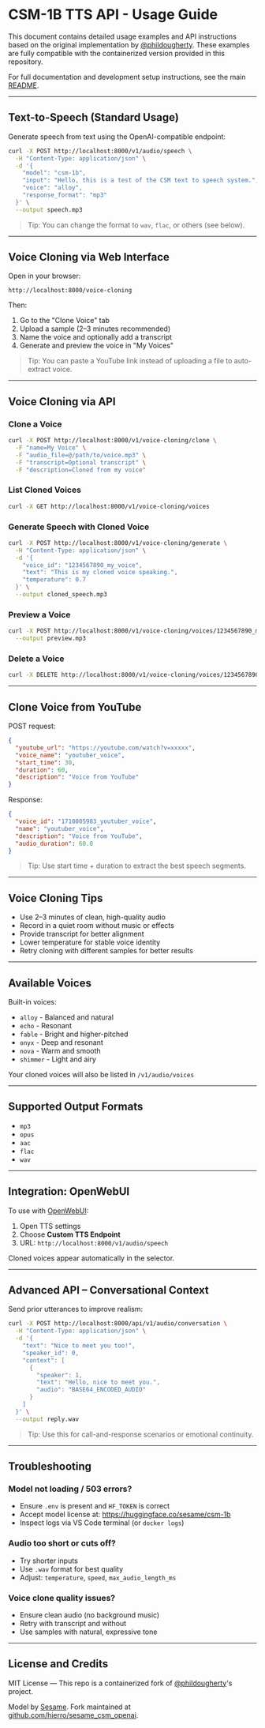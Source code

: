 # CSM-1B TTS API - Usage Guide

This document contains detailed usage examples and API instructions based on the original implementation by [@phildougherty](https://github.com/phildougherty). These examples are fully compatible with the containerized version provided in this repository.

For full documentation and development setup instructions, see the main [README](./README.md).

---

## Text-to-Speech (Standard Usage)

Generate speech from text using the OpenAI-compatible endpoint:

```bash
curl -X POST http://localhost:8000/v1/audio/speech \
  -H "Content-Type: application/json" \
  -d '{
    "model": "csm-1b",
    "input": "Hello, this is a test of the CSM text to speech system.",
    "voice": "alloy",
    "response_format": "mp3"
  }' \
  --output speech.mp3
```

> Tip: You can change the format to `wav`, `flac`, or others (see below).

---

## Voice Cloning via Web Interface

Open in your browser:

```
http://localhost:8000/voice-cloning
```

Then:
1. Go to the "Clone Voice" tab
2. Upload a sample (2–3 minutes recommended)
3. Name the voice and optionally add a transcript
4. Generate and preview the voice in "My Voices"

> Tip: You can paste a YouTube link instead of uploading a file to auto-extract voice.

---

## Voice Cloning via API

### Clone a Voice

```bash
curl -X POST http://localhost:8000/v1/voice-cloning/clone \
  -F "name=My Voice" \
  -F "audio_file=@/path/to/voice.mp3" \
  -F "transcript=Optional transcript" \
  -F "description=Cloned from my voice"
```

### List Cloned Voices

```bash
curl -X GET http://localhost:8000/v1/voice-cloning/voices
```

### Generate Speech with Cloned Voice

```bash
curl -X POST http://localhost:8000/v1/voice-cloning/generate \
  -H "Content-Type: application/json" \
  -d '{
    "voice_id": "1234567890_my_voice",
    "text": "This is my cloned voice speaking.",
    "temperature": 0.7
  }' \
  --output cloned_speech.mp3
```

### Preview a Voice

```bash
curl -X POST http://localhost:8000/v1/voice-cloning/voices/1234567890_my_voice/preview \
  --output preview.mp3
```

### Delete a Voice

```bash
curl -X DELETE http://localhost:8000/v1/voice-cloning/voices/1234567890_my_voice
```

---

## Clone Voice from YouTube

POST request:

```json
{
  "youtube_url": "https://youtube.com/watch?v=xxxxx",
  "voice_name": "youtuber_voice",
  "start_time": 30,
  "duration": 60,
  "description": "Voice from YouTube"
}
```

Response:

```json
{
  "voice_id": "1710805983_youtuber_voice",
  "name": "youtuber_voice",
  "description": "Voice from YouTube",
  "audio_duration": 60.0
}
```

> Tip: Use start time + duration to extract the best speech segments.

---

## Voice Cloning Tips

- Use 2–3 minutes of clean, high-quality audio
- Record in a quiet room without music or effects
- Provide transcript for better alignment
- Lower temperature for stable voice identity
- Retry cloning with different samples for better results

---

## Available Voices

Built-in voices:

- `alloy` - Balanced and natural
- `echo` - Resonant
- `fable` - Bright and higher-pitched
- `onyx` - Deep and resonant
- `nova` - Warm and smooth
- `shimmer` - Light and airy

Your cloned voices will also be listed in `/v1/audio/voices`

---

## Supported Output Formats

- `mp3`
- `opus`
- `aac`
- `flac`
- `wav`

---

## Integration: OpenWebUI

To use with [OpenWebUI](https://github.com/open-webui/open-webui):

1. Open TTS settings
2. Choose **Custom TTS Endpoint**
3. URL: `http://localhost:8000/v1/audio/speech`

Cloned voices appear automatically in the selector.

---

## Advanced API – Conversational Context

Send prior utterances to improve realism:

```bash
curl -X POST http://localhost:8000/api/v1/audio/conversation \
  -H "Content-Type: application/json" \
  -d '{
    "text": "Nice to meet you too!",
    "speaker_id": 0,
    "context": [
      {
        "speaker": 1,
        "text": "Hello, nice to meet you.",
        "audio": "BASE64_ENCODED_AUDIO"
      }
    ]
  }' \
  --output reply.wav
```

> Tip: Use this for call-and-response scenarios or emotional continuity.

---

## Troubleshooting

### Model not loading / 503 errors?

- Ensure `.env` is present and `HF_TOKEN` is correct
- Accept model license at: https://huggingface.co/sesame/csm-1b
- Inspect logs via VS Code terminal (or `docker logs`)

### Audio too short or cuts off?

- Try shorter inputs
- Use `.wav` format for best quality
- Adjust: `temperature`, `speed`, `max_audio_length_ms`

### Voice clone quality issues?

- Ensure clean audio (no background music)
- Retry with transcript and without
- Use samples with natural, expressive tone

---

## License and Credits

MIT License — This repo is a containerized fork of [@phildougherty](https://github.com/phildougherty)'s project.

Model by [Sesame](https://www.sesame.com). Fork maintained at [github.com/hierro/sesame_csm_openai](https://github.com/hierro/sesame_csm_openai).

